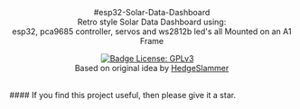 <div align = center>
#esp32-Solar-Data-Dashboard
  <br/>
Retro style Solar Data Dashboard using:
  <br/>
esp32, pca9685 controller, servos and ws2812b led's all Mounted on an A1 Frame

[![Badge License: GPLv3](https://img.shields.io/badge/License-GPLv3-brightgreen.svg)](https://www.gnu.org/licenses/gpl-3.0)
 &nbsp; &nbsp;
 <br/>
 Based on original idea by [HedgeSlammer](https://powerforum.co.za/profile/27886-hedgeslammer/)
 <br/>
</div>
<br/>
#### If you find this project useful, then please give it a star.
